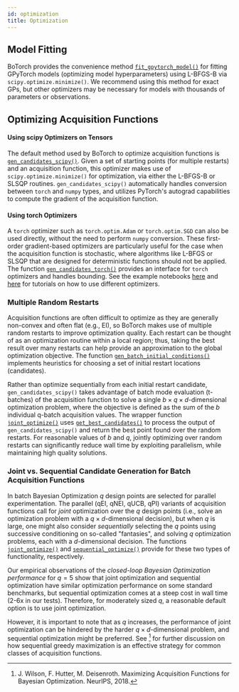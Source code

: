 ```yaml
---
id: optimization
title: Optimization
---
```


## Model Fitting

BoTorch provides the convenience method
[`fit_gpytorch_model()`](../api/fit.html#botorch.fit.fit_gpytorch_scipy) for
fitting GPyTorch models (optimizing model hyperparameters) using L-BFGS-B via
`scipy.optimize.minimize()`. We recommend using this method for exact GPs, but
other optimizers may be necessary for models with thousands of parameters or
observations.

## Optimizing Acquisition Functions

#### Using scipy Optimizers on Tensors

The default method used by BoTorch to optimize acquisition functions is
[`gen_candidates_scipy()`](../api/gen.html#botorch.gen.gen_candidates_scipy).
Given a set of starting points (for multiple restarts) and an acquisition
function, this optimizer makes use of `scipy.optimize.minimize()` for
optimization, via either the L-BFGS-B or SLSQP routines.
`gen_candidates_scipy()` automatically handles conversion between `torch` and
`numpy` types, and utilizes PyTorch's autograd capabilities to compute the
gradient of the acquisition function.

#### Using torch Optimizers

A `torch` optimizer such as `torch.optim.Adam` or `torch.optim.SGD` can also be
used directly, without the need to perform `numpy` conversion. These first-order
gradient-based optimizers are particularly useful for the case when the
acquisition function is stochastic, where algorithms like L-BFGS or SLSQP that
are designed for deterministic functions should not be applied. The function
[`gen_candidates_torch()`](../api/gen.html#botorch.gen.gen_candidates_torch)
provides an interface for `torch` optimizers and handles bounding.
See the example notebooks
[here](../tutorials/compare_mc_analytic_acquisition) and
[here](../tutorials/optimize_stochastic) for tutorials on how to use different
optimizers.


### Multiple Random Restarts

Acquisition functions are often difficult to optimize as they are generally
non-convex and often flat (e.g., EI), so BoTorch makes use of multiple random
restarts to improve optimization quality. Each restart can be thought of as an
optimization routine within a local region; thus, taking the best result over
many restarts can help provide an approximation to the global optimization
objective. The function
[`gen_batch_initial_conditions()`](../api/optim.html#botorch.optim.optimize.gen_batch_initial_conditions)
implements heuristics for choosing a set of initial restart locations (candidates).

Rather than optimize sequentially from each initial restart
candidate, `gen_candidates_scipy()` takes advantage of batch mode
evaluation (t-batches) of the acquisition function to solve a single
$b \times q \times d$-dimensional optimization problem, where the objective is
defined as the sum of the $b$ individual q-batch acquisition values.
The wrapper function
[`joint_optimize()`](../api/optim.html#botorch.optim.optimize.joint_optimize)
uses
[`get_best_candidates()`](../api/gen.html#botorch.gen.get_best_candidates)
to process the output of `gen_candidates_scipy()` and return the best point
found over the random restarts. For reasonable values of $b$ and $q$, jointly
optimizing over random restarts can significantly reduce wall time by exploiting
parallelism, while maintaining high quality solutions.


### Joint vs. Sequential Candidate Generation for Batch Acquisition Functions

In batch Bayesian Optimization $q$ design points are selected for parallel
experimentation. The parallel (qEI, qNEI, qUCB, qPI) variants of acquisition
functions call for *joint* optimization over the $q$ design points (i.e., solve
an optimization problem with a $q \times d$-dimensional decision), but when $q$
is large, one might also consider *sequentially* selecting the $q$ points using
successive conditioning on so-called "fantasies", and solving $q$ optimization
problems, each with a $d$-dimensional decision. The functions
[`joint_optimize()`](../api/optim.html#botorch.optim.optimize.joint_optimize)
and
[`sequential_optimize()`](../api/optim.html#botorch.optim.optimize.sequential_optimize)
provide for these two types of functionality, respectively.

Our empirical observations of the *closed-loop Bayesian Optimization performance*
for $q = 5$ show that joint optimization and sequential optimization have similar
optimization performance on some standard benchmarks, but sequential optimization
comes at a steep cost in wall time (2-6x in our tests). Therefore, for moderately
sized $q$, a reasonable default option is to use joint optimization.

However, it is important to note that as $q$ increases, the performance of joint
optimization can be hindered by the harder $q \times d$-dimensional problem, and
sequential optimization might be preferred. See [^Wilson2018] for further
discussion on how sequential greedy maximization is an effective strategy for
common classes of acquisition functions.

[^Wilson2018]: J. Wilson, F. Hutter, M. Deisenroth. Maximizing Acquisition
Functions for Bayesian Optimization. NeurIPS, 2018.

